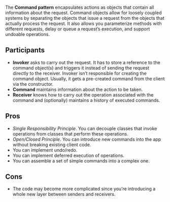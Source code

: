 The **Command pattern** encapsulates actions as objects that contain all information about the request. Command objects allow for loosely coupled systems by separating the objects that issue a request from the objects that actually process the request.
It also allows you parameterize methods with different requests, delay or queue a request’s execution, and support undoable operations.

## Participants

- **Invoker** asks to carry out the request. It has to store a reference to the command object(s) and triggers it instead of sending the request directly to the receiver. Invoker isn’t responsible for creating the command object. Usually, it gets a pre-created command from the client via the constructor.
- **Command** maintains information about the action to be taken.
- **Receiver** knows how to carry out the operation associated with the command and (optionally) maintains a history of executed commands.

## Pros

- _Single Responsibility Principle_. You can decouple classes that invoke operations from classes that perform these operations.
- _Open/Closed Principle_. You can introduce new commands into the app without breaking existing client code.
- You can implement undo/redo.
- You can implement deferred execution of operations.
- You can assemble a set of simple commands into a complex one.

## Cons

- The code may become more complicated since you’re introducing a whole new layer between senders and receivers.

